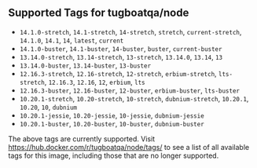 ## Supported Tags for tugboatqa/node

* `14.1.0-stretch`, `14.1-stretch`, `14-stretch`, `stretch`, `current-stretch`, `14.1.0`, `14.1`, `14`, `latest`, `current`
* `14.1.0-buster`, `14.1-buster`, `14-buster`, `buster`, `current-buster`
* `13.14.0-stretch`, `13.14-stretch`, `13-stretch`, `13.14.0`, `13.14`, `13`
* `13.14.0-buster`, `13.14-buster`, `13-buster`
* `12.16.3-stretch`, `12.16-stretch`, `12-stretch`, `erbium-stretch`, `lts-stretch`, `12.16.3`, `12.16`, `12`, `erbium`, `lts`
* `12.16.3-buster`, `12.16-buster`, `12-buster`, `erbium-buster`, `lts-buster`
* `10.20.1-stretch`, `10.20-stretch`, `10-stretch`, `dubnium-stretch`, `10.20.1`, `10.20`, `10`, `dubnium`
* `10.20.1-jessie`, `10.20-jessie`, `10-jessie`, `dubnium-jessie`
* `10.20.1-buster`, `10.20-buster`, `10-buster`, `dubnium-buster`

The above tags are currently supported. Visit https://hub.docker.com/r/tugboatqa/node/tags/ to see a list of all available tags for this image, including those that are no longer supported.
